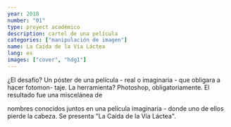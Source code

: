 ```yaml
---
year: 2018
number: "01"
type: proyect académico
description: cartel de una película
categories: ["manipulación de imagen"]
name: La Caída de la Vía Láctea
lang: es
images: ["cover", "hdg1"]
---
```

¿El desafío? Un póster de una película - real o imaginaria - que obligara a hacer fotomon-
taje. La herramienta? Photoshop, obligatoriamente. El resultado fue una miscelánea de

nombres conocidos juntos en una película imaginaria - donde uno de ellos pierde la
cabeza. Se presenta "La Caída de la Vía Láctea".
